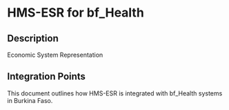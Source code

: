 # HMS-ESR for bf_Health

## Description

Economic System Representation

## Integration Points

This document outlines how HMS-ESR is integrated with bf_Health systems in Burkina Faso.

